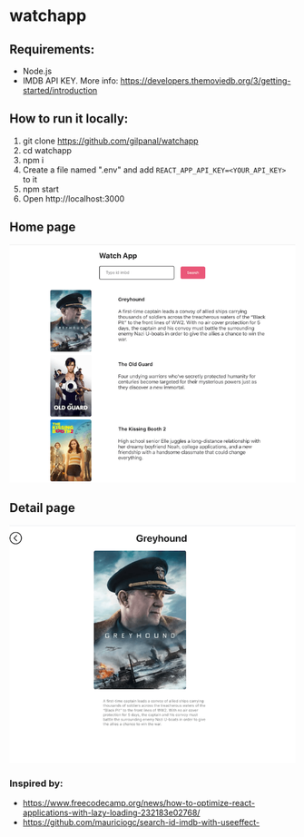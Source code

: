 # watchapp

## Requirements:
- Node.js 
- IMDB API KEY. More info: https://developers.themoviedb.org/3/getting-started/introduction

## How to run it locally:
1. git clone https://github.com/gilpanal/watchapp
2. cd watchapp
3. npm i
4. Create a file named ".env" and add `REACT_APP_API_KEY=<YOUR_API_KEY>` to it
5. npm start
6. Open http://localhost:3000

## Home page

![Home page screenshot](https://raw.githubusercontent.com/gilpanal/watchapp/master/screenshots/home_page.png)

## Detail page

![Detail page screenshot](https://raw.githubusercontent.com/gilpanal/watchapp/master/screenshots/detail_page.png)

### Inspired by:
- https://www.freecodecamp.org/news/how-to-optimize-react-applications-with-lazy-loading-232183e02768/
- https://github.com/mauriciogc/search-id-imdb-with-useeffect-


